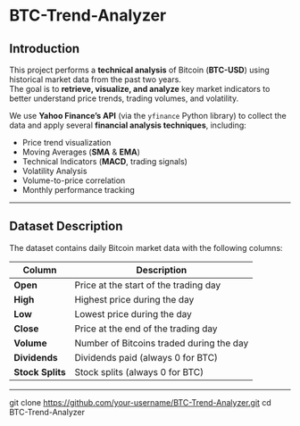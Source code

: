 # BTC-Trend-Analyzer

## Introduction  
This project performs a **technical analysis** of Bitcoin (**BTC-USD**) using historical market data from the past two years.  
The goal is to **retrieve, visualize, and analyze** key market indicators to better understand price trends, trading volumes, and volatility.  

We use **Yahoo Finance’s API** (via the `yfinance` Python library) to collect the data and apply several **financial analysis techniques**, including:  
- Price trend visualization  
- Moving Averages (**SMA** & **EMA**)  
- Technical Indicators (**MACD**, trading signals)  
- Volatility Analysis  
- Volume-to-price correlation  
- Monthly performance tracking  

---

## Dataset Description  
The dataset contains daily Bitcoin market data with the following columns:  

| Column     | Description |
|------------|-------------|
| **Open**   | Price at the start of the trading day |
| **High**   | Highest price during the day |
| **Low**    | Lowest price during the day |
| **Close**  | Price at the end of the trading day |
| **Volume** | Number of Bitcoins traded during the day |
| **Dividends** | Dividends paid (always 0 for BTC) |
| **Stock Splits** | Stock splits (always 0 for BTC) |

---

git clone https://github.com/your-username/BTC-Trend-Analyzer.git
cd BTC-Trend-Analyzer
